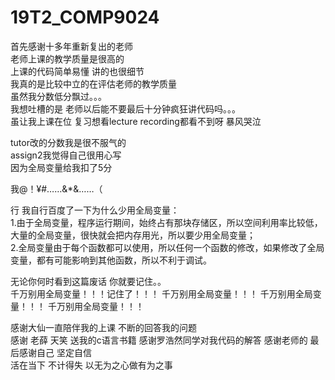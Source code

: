 # 19T2_COMP9024


首先感谢十多年重新复出的老师  
老师上课的教学质量是很高的  
上课的代码简单易懂 讲的也很细节   
我真的是比较中立的在评估老师的教学质量  
虽然我分数低分飘过。。。  
我想吐槽的是 老师以后能不要最后十分钟疯狂讲代码吗。。。  
虽让我上课在位 复习想看lecture recording都看不到呀 暴风哭泣  

tutor改的分数我是很不服气的  
assign2我觉得自己很用心写  
因为全局变量给我扣了5分  

我@！¥#……&*&……（  

行 我自行百度了一下为什么少用全局变量：  
1.由于全局变量，程序运行期间，始终占有那块存储区，所以空间利用率比较低，大量的全局变量，很快就会把内存用光，所以要少用全局变量；  
2.全局变量由于每个函数都可以使用，所以任何一个函数的修改，如果修改了全局变量，都有可能影响到其他函数，所以不利于调试。  

无论你何时看到这篇废话 你就要记住。。  
千万别用全局变量！！！记住了！！！
千万别用全局变量！！！
千万别用全局变量！！！
千万别用全局变量！！！

感谢大仙一直陪伴我的上课 不断的回答我的问题  
感谢 老薛 天笑 送我的c语言书籍
感谢罗浩然同学对我代码的解答
感谢老师的
最后感谢自己  坚定自信  
活在当下 不计得失 以无为之心做有为之事  
